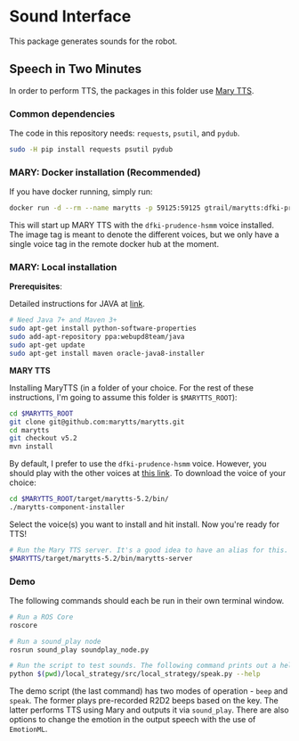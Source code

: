# Sound Interface

This package generates sounds for the robot.

## Speech in Two Minutes

In order to perform TTS, the packages in this folder use [Mary TTS](http://mary.dfki.de/).

### Common dependencies

The code in this repository needs: `requests`, `psutil`, and `pydub`.

```bash
sudo -H pip install requests psutil pydub
```


### MARY: Docker installation (Recommended)

If you have docker running, simply run:

```bash
docker run -d --rm --name marytts -p 59125:59125 gtrail/marytts:dfki-prudence-hsmm
```

This will start up MARY TTS with the `dfki-prudence-hsmm` voice installed. The image tag is meant to denote the different voices, but we only have a single voice tag in the remote docker hub at the moment.


### MARY: Local installation

**Prerequisites**:

Detailed instructions for JAVA at [link](https://www.atlantic.net/hipaa-compliant-cloud-hosting-services/how-to-install-java-ubuntu-14-04/).

```bash
# Need Java 7+ and Maven 3+
sudo apt-get install python-software-properties
sudo add-apt-repository ppa:webupd8team/java
sudo apt-get update
sudo apt-get install maven oracle-java8-installer
```

**MARY TTS**

Installing MaryTTS (in a folder of your choice. For the rest of these instructions, I'm going to assume this folder is `$MARYTTS_ROOT`):

```bash
cd $MARYTTS_ROOT
git clone git@github.com:marytts/marytts.git
cd marytts
git checkout v5.2
mvn install
```

By default, I prefer to use the `dfki-prudence-hsmm` voice. However, you should play with the other voices at [this link](http://mary.dfki.de:59125/). To download the voice of your choice:

```bash
cd $MARYTTS_ROOT/target/marytts-5.2/bin/
./marytts-component-installer
```

Select the voice(s) you want to install and hit install. Now you're ready for TTS!

```bash
# Run the Mary TTS server. It's a good idea to have an alias for this.
$MARYTTS/target/marytts-5.2/bin/marytts-server
```

### Demo

The following commands should each be run in their own terminal window.

```bash
# Run a ROS Core
roscore

# Run a sound_play node
rosrun sound_play soundplay_node.py

# Run the script to test sounds. The following command prints out a help
python $(pwd)/local_strategy/src/local_strategy/speak.py --help
```

The demo script (the last command) has two modes of operation - `beep` and `speak`. The former plays pre-recorded R2D2 beeps based on the key. The latter performs TTS using Mary and outputs it via `sound_play`. There are also options to change the emotion in the output speech with the use of `EmotionML`.
